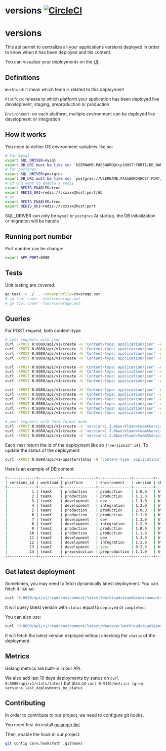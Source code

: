 # versions [![CircleCI](https://circleci.com/gh/Lord-Y/versions/tree/main.svg?style=svg)](https://circleci.com/gh/Lord-Y/versions?branch=main)

# versions

This api permit to centralize all your applications versions deployed in order to know when it has been deployed and his content.

You can visualize your deployments on the [UI](https://github.com/Lord-Y/versions).

## Definitions

`Workload`: it mean which team is related to this deployment

`Platform`: release to which platform your application has been deployed like development, staging, preproduction or production

`Environment`: on each platform, multiple environment can be deployed like development or integration

## How it works

You need to define OS environment variables like so:

```bash
# for mysql
export SQL_DRIVER=mysql
export DB_URI must be like so: `USERNAME:PASSWORD@tcp(HOST:PORT)/DB_NAME?charset=utf8&autocommit=true&multiStatements=true&maxAllowedPacket=0&interpolateParams=true&parseTime=true`
# for postgres
export SQL_DRIVER=postgres
export DB_URI must be like so: `postgres://USERNAME:PASSWORD@HOST:PORT/DB_NAME?sslmode=disable`
# If you want to enable a redis
export REDIS_ENABLED=true
export REDIS_URI=redis://:xxxxx@host:port/db
# or 
export REDIS_ENABLED=true
export REDIS_URI=redis://:xxxxx@host:port
```

SQL_DRIVER can only be `mysql` or `postgres`
At startup, the DB initialization or migration will be handle

## Running port number

Port number can be change:

```bash
export APP_PORT=8080
```

## Tests

Unit testing are covered.

```bash
go test -v ./... -coverprofile=coverage.out
# go tool cover -html=coverage.out
# go tool cover -func=coverage.out
```

## Queries

For POST request, both content-type 

```bash
# post requests with json
curl -XPOST 0:8080/api/v1/create -H 'Content-type: application/json' -d '{"version": "1.0.0","workload": "teamX", "environment":"production", "platform": "production", "changelogURL": "https://jsonplaceholder.typicode.com/", "raw": "{\"a\":\"b\"}", "status": "ongoing"}'
curl -XPOST 0:8080/api/v1/create -H 'Content-type: application/json' -d '{"version": "1.1.0","workload": "teamX", "environment":"production", "platform": "production", "changelogURL": "https://jsonplaceholder.typicode.com/", "raw": "{\"a\":\"b\"}", "status": "deployed"}'
curl -XPOST 0:8080/api/v1/create -H 'Content-type: application/json' -d '{"version": "1.3.0","workload": "teamX", "environment":"dev", "platform": "development", "changelogURL": "https://jsonplaceholder.typicode.com/", "raw": "{\"a\":\"b\"}", "status": "failed"}'
curl -XPOST 0:8080/api/v1/create -H 'Content-type: application/json' -d '{"version": "1.2.0","workload": "teamX", "environment":"integration", "platform": "development", "changelogURL": "https://jsonplaceholder.typicode.com/", "raw": "{\"a\":\"b\"}", "status": "ongoing"}'

curl -XPOST 0:8080/api/v1/create -H 'Content-type: application/json' -d '{"version": "1.0.0","workload": "teamY", "environment":"production", "platform": "production", "changelogURL": "https://jsonplaceholder.typicode.com/", "raw": "{\"a\":\"b\"}", "status": "deployed"}'
curl -XPOST 0:8080/api/v1/create -H 'Content-type: application/json' -d '{"version": "1.1.0","workload": "teamY", "environment":"production", "platform": "production", "changelogURL": "https://jsonplaceholder.typicode.com/", "raw": "{\"a\":\"b\"}", "status": "deployed"}'
curl -XPOST 0:8080/api/v1/create -H 'Content-type: application/json' -d '{"version": "1.3.0","workload": "teamY", "environment":"dev", "platform": "development", "changelogURL": "https://jsonplaceholder.typicode.com/", "raw": "{\"a\":\"b\"}", "status": "ongoing"}'
curl -XPOST 0:8080/api/v1/create -H 'Content-type: application/json' -d '{"version": "1.2.0","workload": "teamY", "environment":"integration", "platform": "development", "changelogURL": "https://jsonplaceholder.typicode.com/", "raw": "{\"a\":\"b\"}", "status": "deployed"}'

curl -XPOST 0:8080/api/v1/create -H 'Content-type: application/json' -d '{"version": "1.0.0","workload": "teamZ", "environment":"production", "platform": "production", "changelogURL": "https://jsonplaceholder.typicode.com/", "raw": "{\"a\":\"b\"}", "status": "deployed"}'
curl -XPOST 0:8080/api/v1/create -H 'Content-type: application/json' -d '{"version": "1.1.0","workload": "teamZ", "environment":"production", "platform": "production", "changelogURL": "https://jsonplaceholder.typicode.com/", "raw": "{\"a\":\"b\"}", "status": "ongoing"}'
curl -XPOST 0:8080/api/v1/create -H 'Content-type: application/json' -d '{"version": "1.3.0","workload": "teamZ", "environment":"dev", "platform": "development", "changelogURL": "https://jsonplaceholder.typicode.com/", "raw": "{\"a\":\"b\"}", "status": "deployed"}'
curl -XPOST 0:8080/api/v1/create -H 'Content-type: application/json' -d '{"version": "1.2.0","workload": "teamZ", "environment":"integration", "platform": "development", "changelogURL": "https://jsonplaceholder.typicode.com/", "raw": "{\"a\":\"b\"}", "status": "deployed"}'
curl -XPOST 0:8080/api/v1/create -H 'Content-type: application/json' -d '{"version": "0.2.0","workload": "teamZ", "environment":"test", "platform": "development", "changelogURL": "https://jsonplaceholder.typicode.com/", "raw": "{\"a\":\"b\"}", "status": "deployed"}'
curl -XPOST 0:8080/api/v1/create -H 'Content-type: application/json' -d '{"version": "1.1.0","workload": "teamZ", "environment":"preproduction", "platform": "preproduction", "changelogURL": "https://jsonplaceholder.typicode.com/", "raw": "{\"a\":\"b\"}", "status": "deployed"}'

# post requests with form format mode
curl -XPOST 0:8080/api/v1/create -d 'version=1.1.0&workload=teamX&environment=production&platform=production&changelogURL=https://jsonplaceholder.typicode.com/&raw=rawContent&status=ongoing'
curl -XPOST 0:8080/api/v1/create -d 'version=1.3.0&workload=teamX&environment=production&platform=production&changelogURL=https://jsonplaceholder.typicode.com/&raw=rawContent&status=deployed'
curl -XPOST 0:8080/api/v1/create -d 'version=1.2.0&workload=teamX&environment=production&platform=production&changelogURL=https://jsonplaceholder.typicode.com/&raw=rawContent&status=failed'
```

Each `POST` return the id of the deployment like so `{"versionId":14}`.
To update the status of the deployment:
```bash
curl -XPOST 0:8080/api/v1/update/status -H 'Content-type: application/json' -d '{"versionId": "14","status": "deployed"}'
```

Here is an example of DB content:
```bash
+-------------+----------+---------------+---------------+---------+---------------------------------------+---------------+----------+---------------------+
| versions_id | workload | platform      | environment   | version | changelog_url                         | raw           | status   | date                |
+-------------+----------+---------------+---------------+---------+---------------------------------------+---------------+----------+---------------------+
|           1 | teamX    | production    | production    | 1.0.0   | https://jsonplaceholder.typicode.com/ | {\"a\":\"b\"} | ongoing  | 2020-12-02 19:58:10 |
|           2 | teamX    | production    | production    | 1.1.0   | https://jsonplaceholder.typicode.com/ | {\"a\":\"b\"} | deployed | 2020-12-02 19:58:10 |
|           3 | teamX    | development   | dev           | 1.3.0   | https://jsonplaceholder.typicode.com/ | {\"a\":\"b\"} | failed   | 2020-12-02 19:58:10 |
|           4 | teamX    | development   | integration   | 1.2.0   | https://jsonplaceholder.typicode.com/ | {\"a\":\"b\"} | ongoing  | 2020-12-02 19:58:10 |
|           5 | teamY    | production    | production    | 1.0.0   | https://jsonplaceholder.typicode.com/ | {\"a\":\"b\"} | deployed | 2020-12-02 19:58:10 |
|           6 | teamY    | production    | production    | 1.1.0   | https://jsonplaceholder.typicode.com/ | {\"a\":\"b\"} | deployed | 2020-12-02 19:58:10 |
|           7 | teamY    | development   | dev           | 1.3.0   | https://jsonplaceholder.typicode.com/ | {\"a\":\"b\"} | ongoing  | 2020-12-02 19:58:10 |
|           8 | teamY    | development   | integration   | 1.2.0   | https://jsonplaceholder.typicode.com/ | {\"a\":\"b\"} | deployed | 2020-12-02 19:58:10 |
|           9 | teamZ    | production    | production    | 1.0.0   | https://jsonplaceholder.typicode.com/ | {\"a\":\"b\"} | deployed | 2020-12-02 19:58:10 |
|          10 | teamZ    | production    | production    | 1.1.0   | https://jsonplaceholder.typicode.com/ | {\"a\":\"b\"} | ongoing  | 2020-12-02 19:58:10 |
|          11 | teamZ    | development   | dev           | 1.3.0   | https://jsonplaceholder.typicode.com/ | {\"a\":\"b\"} | deployed | 2020-12-02 19:58:10 |
|          12 | teamZ    | development   | integration   | 1.2.0   | https://jsonplaceholder.typicode.com/ | {\"a\":\"b\"} | deployed | 2020-12-02 19:58:10 |
|          13 | teamZ    | development   | test          | 0.2.0   | https://jsonplaceholder.typicode.com/ | {\"a\":\"b\"} | deployed | 2020-12-02 19:58:10 |
|          14 | teamZ    | preproduction | preproduction | 1.1.0   | https://jsonplaceholder.typicode.com/ | {\"a\":\"b\"} | deployed | 2020-12-02 19:58:11 |
+-------------+----------+---------------+---------------+---------+---------------------------------------+---------------+----------+---------------------+
```

## Get latest deployment

Sometimes, you may need to fetch dynamically latest deployment.
You can fetch it like so:
```bash
curl '0:8080/api/v1/read/environment/latest?workload=teamX&environment=production&platform=production'
```
It will query latest version with `status` equal to `deployed` or `completed`.

You can also use:
```bash
curl '0:8080/api/v1/read/environment/latest/whatever?workload=teamX&environment=production&platform=production'
```
It will fetch the latest version deployed without checking the `status` of the deployment.

## Metrics

Golang metrics are built-in in our API.

We also add last 10 days deployments by status on `curl 0:8080/api/v1/stats/latest` but also on `curl 0:9101/metrics |grep versions_last_deployments_by_status`

## Contributing

In order to contribute to our project, we need to configure git hooks.

You need first do install [golangci-lint](https://golangci-lint.run/usage/install/)

Then, enable the hook in our project:
```bash
git config core.hooksPath .githooks
```